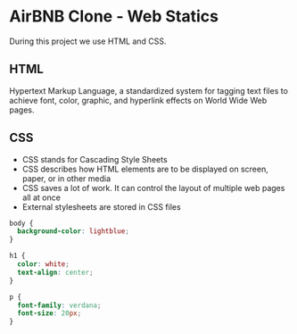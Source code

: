 # AirBNB Clone - Web Statics

During this project we use HTML and CSS.

## HTML

Hypertext Markup Language, a standardized system for tagging text files to achieve font, color, graphic, and hyperlink effects on World Wide Web pages.

## CSS

* CSS stands for Cascading Style Sheets
* CSS describes how HTML elements are to be displayed on screen, paper, or in other media
* CSS saves a lot of work. It can control the layout of multiple web pages all at once
* External stylesheets are stored in CSS files

```CSS
body {
  background-color: lightblue;
}

h1 {
  color: white;
  text-align: center;
}

p {
  font-family: verdana;
  font-size: 20px;
}
```
